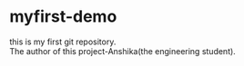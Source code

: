 # myfirst-demo
this is my first git repository.
<br>
The author of this project-Anshika(the engineering student).
